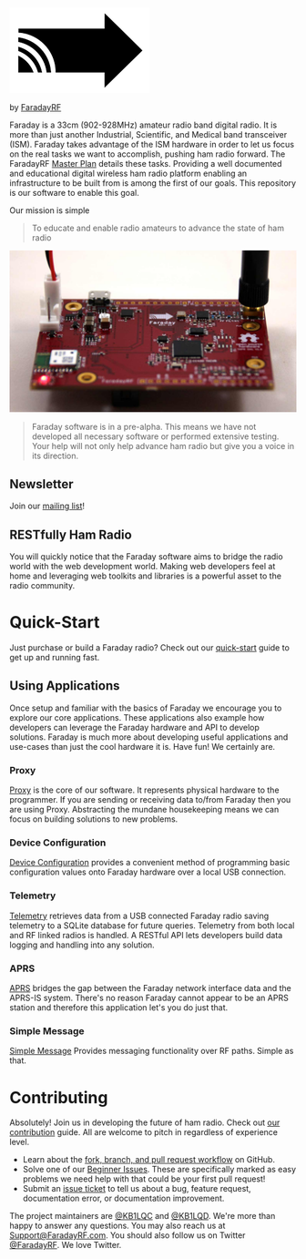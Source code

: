 ![FaradayRF Logo](images/FaradayRF_Logo_small_150px.png)

by [FaradayRF](https://www.faradayrf.com)

Faraday is a 33cm (902-928MHz) amateur radio band digital radio. It is more than just another Industrial, Scientific, and Medical band transceiver (ISM). Faraday takes advantage of the ISM hardware in order to let us focus on the real tasks we want to accomplish, pushing ham radio forward. The FaradayRF [Master Plan](https://faradayrf.com/faradayrf-master-plan/) details these tasks. Providing a well documented and educational digital wireless ham radio platform enabling an infrastructure to be built from is among the first of our goals. This repository is our software to enable this goal.

Our mission is simple
>To educate and enable radio amateurs to advance the state of ham radio

![Faraday Rev D1 radio](images/FaradayTop_VCC_MOSFET_1500w_LowRes.jpg)

> Faraday software is in a pre-alpha. This means we have not developed all necessary software or performed extensive testing. Your help will not only help advance ham radio but give you a voice in its direction.

## Newsletter
Join our [mailing list](http://eepurl.com/cdsu21)!

## RESTfully Ham Radio
You will quickly notice that the Faraday software aims to bridge the radio world with the web development world. Making web developers feel at home and leveraging web toolkits and libraries is a powerful asset to the radio community.

# Quick-Start
Just purchase or build a Faraday radio? Check out our [quick-start](Tutorials/start) guide to get up and running fast.

## Using Applications
Once setup and familiar with the basics of Faraday we encourage you to explore our core applications. These applications also example how developers can leverage the Faraday hardware and API to develop solutions. Faraday is much more about developing useful applications and use-cases than just the cool hardware it is. Have fun! We certainly are.

### Proxy
[Proxy](proxy/) is the core of our software. It represents physical hardware to the programmer. If you are sending or receiving data to/from Faraday then you are using Proxy. Abstracting the mundane housekeeping means we can focus on building solutions to new problems.

### Device Configuration
[Device Configuration](Applications/deviceconfiguration) provides a convenient method of programming basic configuration values onto Faraday hardware over a local USB connection.

### Telemetry
[Telemetry](Applications/Telemetry/) retrieves data from a USB connected Faraday radio saving telemetry to a SQLite database for future queries. Telemetry from both local and RF linked radios is handled. A RESTful API lets developers build data logging and handling into any solution.

### APRS
[APRS](Applications/APRS) bridges the gap between the Faraday network interface data and the APRS-IS system. There's no reason Faraday cannot appear to be an APRS station and therefore this application let's you do just that.

### Simple Message
[Simple Message](Applications/simplemessage) Provides messaging functionality over RF paths. Simple as that.

# Contributing
Absolutely! Join us in developing the future of ham radio. Check out [our contribution](CONTRIBUTING.md) guide. All are welcome to pitch in regardless of experience level.
 * Learn about the [fork, branch, and pull request workflow](https://gist.github.com/Chaser324/ce0505fbed06b947d962) on GitHub.
 * Solve one of our [Beginner Issues](https://github.com/FaradayRF/Faraday-Software/labels/Beginner). These are specifically marked as easy problems we need help with that could be your first pull request!
 * Submit an [issue ticket](https://github.com/FaradayRF/Faraday-Software/issues) to tell us about a bug, feature request, documentation error, or documentation improvement.

The project maintainers are [@KB1LQC](https://github.com/kb1lqc) and [@KB1LQD](https://github.com/kb1lqd). We're more than happy to answer any questions. You may also reach us at Support@FaradayRF.com. You should also follow us on Twitter [@FaradayRF](https://twitter.com/faradayrf). We love Twitter.
